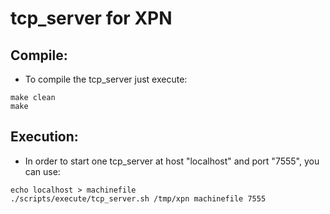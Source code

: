 
# tcp_server for XPN


## Compile:

* To compile the tcp_server just execute:
```
make clean
make
```

## Execution:

* In order to start one tcp_server at host "localhost" and port "7555", you can use:
```
echo localhost > machinefile
./scripts/execute/tcp_server.sh /tmp/xpn machinefile 7555
```

